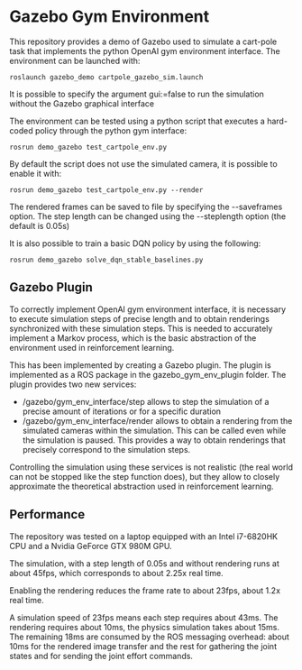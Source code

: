 # Gazebo Gym Environment

This repository provides a demo of Gazebo used to simulate a cart-pole task that
implements the python OpenAI gym environment interface.
The environment can be launched with:

```
roslaunch gazebo_demo cartpole_gazebo_sim.launch
```

It is possible to specify the argument gui:=false to run the simulation without the
Gazebo graphical interface


The environment can be tested using a python script that executes a hard-coded policy
through the python gym interface:

```
rosrun demo_gazebo test_cartpole_env.py
```

By default the script does not use the simulated camera, it is possible to enable
it with:

```
rosrun demo_gazebo test_cartpole_env.py --render
```

The rendered frames can be saved to file by specifying the --saveframes option.
The step length can be changed using the --steplength option (the default is 0.05s)



It is also possible to train a basic DQN policy by using the following:

```
rosrun demo_gazebo solve_dqn_stable_baselines.py
```



## Gazebo Plugin
To correctly implement OpenAI gym environment interface, it is necessary to execute
simulation steps of precise length and to obtain renderings synchronized with these
simulation steps. This is needed to accurately implement a Markov process, which
is the basic abstraction of the environment used in reinforcement learning.


This has been implemented by creating a Gazebo plugin. The plugin is implemented as
a ROS package in the gazebo_gym_env_plugin folder.
The plugin provides two new services:

- /gazebo/gym_env_interface/step allows to step the simulation of a precise amount
 of iterations or for a specific duration
- /gazebo/gym_env_interface/render allows to obtain a rendering from the simulated
 cameras within the simulation. This can be called even while the simulation is paused.
 This provides a way to obtain renderings that precisely correspond to the simulation steps.


Controlling the simulation using these services is not realistic (the real world
can not be stopped like the step function does), but they allow to closely approximate
the theoretical abstraction used in reinforcement learning.


## Performance
The repository was tested on a laptop equipped with an Intel i7-6820HK CPU and a
Nvidia GeForce GTX 980M GPU.

The simulation, with a step length of 0.05s and without rendering runs at about 45fps,
which corresponds to about 2.25x real time.

Enabling the rendering reduces the frame rate to about 23fps, about 1.2x real time.

A simulation speed of 23fps means each step requires about 43ms. The rendering requires
about 10ms, the physics simulation takes about 15ms. The remaining 18ms are consumed by
the ROS messaging overhead: about 10ms for the rendered image transfer and the rest for
gathering the joint states and for sending the joint effort commands.
